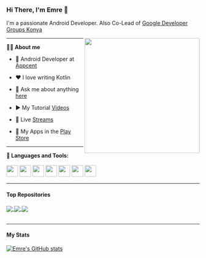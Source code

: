 ### Hi There, I'm Emre 👋
I'm a passionate Android Developer. Also Co-Lead of [Google Developer Groups Konya](https://www.linkedin.com/posts/emre-%C3%B6zcan-6aa582193_devfest2021-activity-6863175365171437568-UhOl)

<img align="right"  height="300" src="https://user-images.githubusercontent.com/49096704/142056204-a99cad45-db72-4d3b-a785-b2fc949e2b52.gif">

---

**👨‍💻 About me**

- 💼 Android Developer at [Appcent](https://www.appcent.mobi/)

- ❤️ I love writing Kotlin

- 💬 Ask me about anything [here](mailto:developer.emreozcan@gmail.com)

- ▶️ My Tutorial [Videos](https://docs.google.com/document/d/1sFhAqlnKKSCOLqYoxXbigKoyim0ESbUM3UWPiXFKU7Q/edit?usp=sharing)

- 🔴 Live [Streams](https://docs.google.com/document/d/1D5T5nw85QSiODZtXoAkJys7DqfSQKOIYRFSOGO0Tnxw/edit?usp=sharing)

- 📱  My Apps in the [Play Store](https://play.google.com/store/apps/developer?id=Emre+Ozcan)

***
**🚀 Languages and Tools:**
<br/><br/>
<img height="30" src="https://user-images.githubusercontent.com/49096704/142054706-4e4b6ff0-e2b8-4870-bf74-23e193676300.png">
<img height="30" src="https://user-images.githubusercontent.com/49096704/142054822-ccd82217-ebc8-4364-b71f-e9910f77f8f6.png">
<img height="30" src="https://user-images.githubusercontent.com/49096704/142054379-fa1b1150-e910-4da3-bf7b-6e0b8ffc6da0.png">
<img height="30" src="https://user-images.githubusercontent.com/49096704/142054544-2049bd79-6356-43dd-8c27-1fdeaac76af4.png">
<img height="30" src="https://user-images.githubusercontent.com/49096704/142054964-2887a1ca-9746-49df-b057-a35f23e078e4.png">
<img height="30" src="https://user-images.githubusercontent.com/49096704/142055282-7136d443-2d82-4e87-a425-d18a86c54b0c.png">
<img height="30" src="https://user-images.githubusercontent.com/49096704/142055361-fed960fb-066f-451a-85a9-3728fd4d17fc.png">


***

#### Top Repositories

<a href="https://github.com/emre-ozcan/CryptoApplication">
  <img align="center" src="https://github-readme-stats.vercel.app/api/pin/?username=emre-ozcan&repo=CryptoApplication"/>
</a>
<a href="https://github.com/emre-ozcan/Food-Recipes-App">
  <img align="center" src="https://github-readme-stats.vercel.app/api/pin/?username=emre-ozcan&repo=Food-Recipes-App" />
</a>
<a href="https://github.com/emre-ozcan/Flight-App">
  <img align="center" src="https://github-readme-stats.vercel.app/api/pin/?username=emre-ozcan&repo=Flight-App" />
</a>

<br />
<br />

***
#### My Stats
[![Emre's GitHub stats](https://github-readme-stats.vercel.app/api?username=emre-ozcan)](https://github.com/emre-ozcan?tab=repositories)

